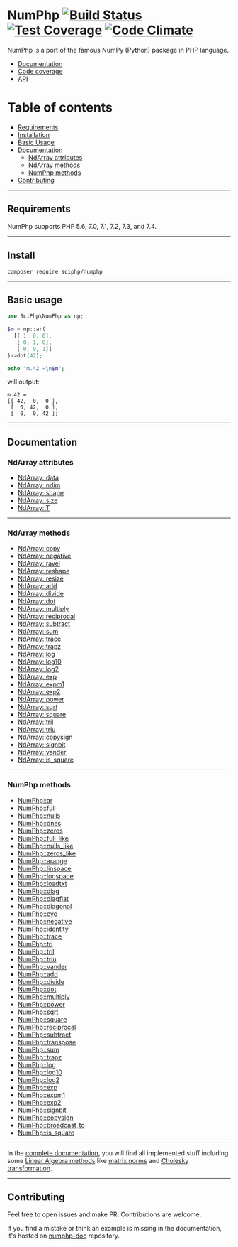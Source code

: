 NumPhp [![Build Status](https://travis-ci.org/sciphp/numphp.svg?branch=master)](https://travis-ci.org/sciphp/numphp) [![Test Coverage](https://codeclimate.com/github/sciphp/numphp/badges/coverage.svg)](https://codeclimate.com/github/sciphp/numphp/coverage) [![Code Climate](https://codeclimate.com/github/sciphp/numphp/badges/gpa.svg)](https://codeclimate.com/github/sciphp/numphp)
======

NumPhp is a port of the famous NumPy (Python) package in PHP language.

- [Documentation](http://sciphp.org)
- [Code coverage](http://sciphp.org/coverage/)
- [API](http://sciphp.org/api/)

Table of contents
=================

- [Requirements](#requirements)
- [Installation](#install)
- [Basic Usage](#basic-usage)
- [Documentation](#documentation)
    - [NdArray attributes](#ndarray-attributes)
    - [NdArray methods](#ndarray-methods)
    - [NumPhp methods](#numphp-methods)
- [Contributing](#contributing)

________________________________________________________________________

Requirements
------------

NumPhp supports PHP 5.6, 7.0, 7.1, 7.2, 7.3, and 7.4.

________________________________________________________________________

Install
-------

```
composer require sciphp/numphp
```
________________________________________________________________________

Basic usage
--------------

```php
use SciPhp\NumPhp as np;

$m = np::ar(
  [[ 1, 0, 0],
   [ 0, 1, 0],
   [ 0, 0, 1]]
)->dot(42);

echo "m.42 =\n$m";

```
will output:

```
m.42 =
[[ 42,  0,  0 ],
 [  0, 42,  0 ],
 [  0,  0, 42 ]]
```

________________________________________________________________________

Documentation
-------------

### NdArray attributes

- [NdArray::data](https://sciphp.org/manual/en/ndarray.data.html)
- [NdArray::ndim](https://sciphp.org/manual/en/ndarray.ndim.html)
- [NdArray::shape](https://sciphp.org/manual/en/ndarray.shape.html)
- [NdArray::size](https://sciphp.org/manual/en/ndarray.size.html)
- [NdArray::T](https://sciphp.org/manual/en/ndarray.T.html)

________________________________________________________________________

### NdArray methods

- [NdArray::copy](https://sciphp.org/manual/en/ndarray.copy.html)
- [NdArray::negative](https://sciphp.org/manual/en/ndarray.negative.html)
- [NdArray::ravel](https://sciphp.org/manual/en/ndarray.ravel.html)
- [NdArray::reshape](https://sciphp.org/manual/en/ndarray.reshape.html)
- [NdArray::resize](https://sciphp.org/manual/en/ndarray.resize.html)
- [NdArray::add](https://sciphp.org/manual/en/ndarray.add.html)
- [NdArray::divide](https://sciphp.org/manual/en/ndarray.divide.html)
- [NdArray::dot](https://sciphp.org/manual/en/ndarray.dot.html)
- [NdArray::multiply](https://sciphp.org/manual/en/ndarray.multiply.html)
- [NdArray::reciprocal](https://sciphp.org/manual/en/ndarray.reciprocal.html)
- [NdArray::subtract](https://sciphp.org/manual/en/ndarray.subtract.html)
- [NdArray::sum](https://sciphp.org/manual/en/ndarray.sum.html)
- [NdArray::trace](https://sciphp.org/manual/en/ndarray.trace.html)
- [NdArray::trapz](https://sciphp.org/manual/en/ndarray.trapz.html)
- [NdArray::log](https://sciphp.org/manual/en/ndarray.log.html)
- [NdArray::log10](https://sciphp.org/manual/en/ndarray.log10.html)
- [NdArray::log2](https://sciphp.org/manual/en/ndarray.log2.html)
- [NdArray::exp](https://sciphp.org/manual/en/ndarray.exp.html)
- [NdArray::expm1](https://sciphp.org/manual/en/ndarray.expm1.html)
- [NdArray::exp2](https://sciphp.org/manual/en/ndarray.exp2.html)
- [NdArray::power](https://sciphp.org/manual/en/ndarray.power.html)
- [NdArray::sqrt](https://sciphp.org/manual/en/ndarray.sqrt.html)
- [NdArray::square](https://sciphp.org/manual/en/ndarray.square.html)
- [NdArray::tril](https://sciphp.org/manual/en/ndarray.tril.html)
- [NdArray::triu](https://sciphp.org/manual/en/ndarray.triu.html)
- [NdArray::copysign](https://sciphp.org/manual/en/ndarray.copysign.html)
- [NdArray::signbit](https://sciphp.org/manual/en/ndarray.signbit.html)
- [NdArray::vander](https://sciphp.org/manual/en/ndarray.vander.html)
- [NdArray::is_square](https://sciphp.org/manual/en/ndarray.is_square.html)

________________________________________________________________________

### NumPhp methods

- [NumPhp::ar](https://sciphp.org/manual/en/numphp.ar.html)
- [NumPhp::full](https://sciphp.org/manual/en/numphp.full.html)
- [NumPhp::nulls](https://sciphp.org/manual/en/numphp.nulls.html)
- [NumPhp::ones](https://sciphp.org/manual/en/numphp.ones.html)
- [NumPhp::zeros](https://sciphp.org/manual/en/numphp.zeros.html)
- [NumPhp::full_like](https://sciphp.org/manual/en/numphp.full_like.html)
- [NumPhp::nulls_like](https://sciphp.org/manual/en/numphp.nulls_like.html)
- [NumPhp::zeros_like](https://sciphp.org/manual/en/numphp.zeros_like.html)
- [NumPhp::arange](https://sciphp.org/manual/en/numphp.arange.html)
- [NumPhp::linspace](https://sciphp.org/manual/en/numphp.linspace.html)
- [NumPhp::logspace](https://sciphp.org/manual/en/numphp.logspace.html)
- [NumPhp::loadtxt](https://sciphp.org/manual/en/numphp.loadtxt.html)
- [NumPhp::diag](https://sciphp.org/manual/en/numphp.diag.html)
- [NumPhp::diagflat](https://sciphp.org/manual/en/numphp.diagflat.html)
- [NumPhp::diagonal](https://sciphp.org/manual/en/numphp.diagonal.html)
- [NumPhp::eye](https://sciphp.org/manual/en/numphp.eye.html)
- [NumPhp::negative](https://sciphp.org/manual/en/numphp.negative.html)
- [NumPhp::identity](https://sciphp.org/manual/en/numphp.identity.html)
- [NumPhp::trace](https://sciphp.org/manual/en/numphp.trace.html)
- [NumPhp::tri](https://sciphp.org/manual/en/numphp.tri.html)
- [NumPhp::tril](https://sciphp.org/manual/en/numphp.tril.html)
- [NumPhp::triu](https://sciphp.org/manual/en/numphp.triu.html)
- [NumPhp::vander](https://sciphp.org/manual/en/numphp.vander.html)
- [NumPhp::add](https://sciphp.org/manual/en/numphp.add.html)
- [NumPhp::divide](https://sciphp.org/manual/en/numphp.divide.html)
- [NumPhp::dot](https://sciphp.org/manual/en/numphp.dot.html)
- [NumPhp::multiply](https://sciphp.org/manual/en/numphp.multiply.html)
- [NumPhp::power](https://sciphp.org/manual/en/numphp.power.html)
- [NumPhp::sqrt](https://sciphp.org/manual/en/numphp.sqrt.html)
- [NumPhp::square](https://sciphp.org/manual/en/numphp.square.html)
- [NumPhp::reciprocal](https://sciphp.org/manual/en/numphp.reciprocal.html)
- [NumPhp::subtract](https://sciphp.org/manual/en/numphp.subtract.html)
- [NumPhp::transpose](https://sciphp.org/manual/en/numphp.transpose.html)
- [NumPhp::sum](https://sciphp.org/manual/en/numphp.sum.html)
- [NumPhp::trapz](https://sciphp.org/manual/en/numphp.trapz.html)
- [NumPhp::log](https://sciphp.org/manual/en/numphp.log.html)
- [NumPhp::log10](https://sciphp.org/manual/en/numphp.log10.html)
- [NumPhp::log2](https://sciphp.org/manual/en/numphp.log2.html)
- [NumPhp::exp](https://sciphp.org/manual/en/numphp.exp.html)
- [NumPhp::expm1](https://sciphp.org/manual/en/numphp.expm1.html)
- [NumPhp::exp2](https://sciphp.org/manual/en/numphp.exp2.html)
- [NumPhp::signbit](https://sciphp.org/manual/en/numphp.signbit.html)
- [NumPhp::copysign](https://sciphp.org/manual/en/numphp.copysign.html)
- [NumPhp::broadcast_to](https://sciphp.org/manual/en/numphp.broadcast_to.html)
- [NumPhp::is_square](https://sciphp.org/manual/en/numphp.is_square.html)

________________________________________________________________________


In the [complete documentation](http://sciphp.org), you will find all implemented stuff
including some [Linear Algebra methods](https://sciphp.org/manual/en/ref.linalg.html)
like [matrix norms](https://sciphp.org/manual/en/linalg.norm.html)
and [Cholesky transformation](https://sciphp.org/manual/en/linalg.cholesky.html).


________________________________________________________________________

Contributing
------------

Feel free to open issues and make PR. Contributions are welcome.

If you find a mistake or think an example is missing in the documentation,
it's hosted on [numphp-doc](https://github.com/sciphp/numphp-doc)
repository.
